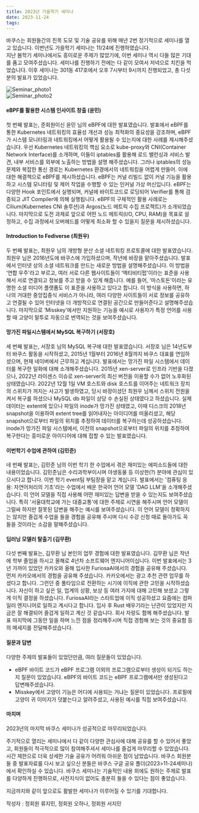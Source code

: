 ```yaml
---
title: 2023년 가을학기 세미나
date: 2023-11-24
tags:
---
```



바쿠스는 회원들간의 친목 도모 및 기술 공유를 위해 매년 2번 정기적으로 세미나를 열고 있습니다. 이번년도 가을학기 세미나는 11/24에 진행하였습니다.  
 지난 봄학기 세미나에서도 흥미로운 주제가 많았기에, 이번 세미나 역시 다들 많은 기대를 품고 모여주셨습니다. 세미나를 진행하기 전에는 다 같이 모여서 저녁으로 치킨을 먹었습니다.
이후 세미나는 301동 417호에서 오후 7시부터 9시까지 진행되었고, 총 다섯 분의 발표가 있었습니다.  


![Seminar_photo1](../images/5-18seminar/seminar1124_2.JPG)  
![Seminar_photo2](../images/5-18seminar/seminar1124.JPG)  


#### eBPF를 활용한 시스템 인사이트 창출 (윤민)
  첫 번째 발표는, 준회원이신 윤민 님의 eBPF에 대한 발표였습니다. 발표에서 eBPF를 통한 Kubernetes 네트워킹의 효율성 개선과 성능 최적화의 중요성을 강조하며, eBPF가 시스템 모니터링과 네트워킹에서 어떻게 활용될 수 있는지에 대한 사례를 제시해주셨습니다.
 우선  Kubernetes 네트워킹의 핵심 요소로 kube-proxy와 CNI(Container Network Interface)를 소개하며, 이들이 iptables를 활용해 로드 밸런싱과 서비스 발견, 내부 서비스를 외부에 노출하는 방법을 설명 해주셨습니다. 그러나 iptables의 성능 문제와 복잡한 통신 경로는 Kubernetes 환경에서의 네트워킹을 어렵게 만들어. 이에 대한 해결책으로 eBPF를 제시하셨습니다.
  eBPF는 커널 리빌드 없이 커널 기능을 활용하고 시스템 모니터링 및 제어 작업을 수행할 수 있는 인커널 가상 머신입니다. eBPF는 다양한 Hook 포인트에서 실행되며, 커널에 바이트코드로 로딩되어 Verifier를 통해 검증되고 JIT Compiler에 의해 실행됩니다. eBPF의 구체적인 활용 사례로는 Cilium(Kubernetes CNI 솔루션)과 Argos(노드 메트릭 수집 프로젝트)가 소개되었습니다. 마지막으로 도전 과제로 앞으로 어떤 노드 메트릭(I/O, CPU, RAM)을 목표로 설정하고, 수집 과정에서 오버헤드를 어떻게 최소화 할 수 있을지 질문을 제시하셨습니다.


#### Introduction to Fediverse (최원우)
  두 번째 발표는, 최원우 님의 개방형 분산 소셜 네트워킹 프로토콜에 대한 발표였습니다. 최원우 님은 2016년도에 바쿠스에 가입하셨으며, 작년에 바장을 맡아주셨습니다. 
  발표에서 인터넷 상의 소셜 네트워크를 만드는 새로운 방법을 설명해주셨습니다. 이 방법을 ‘연합 우주'라고 부르고, 여러 서로 다른 웹사이트들이 ‘액티비티펍'이라는 표준을 사용해서 서로 연결되고 정보를 주고 받을 수 있게 해줍니다. 예를 들어, ‘마스토돈'이라는 유명한 소셜 미디어 플랫폼도 이 표준을 사용하고 있다고 합니다. 이 방식을 사용하면, 하나의 거대한 중앙집중식 서비스가 아니라, 여러 다양한 사이트들이 서로 정보를 공유하고 연결될 수 있어 인터넷을 더 개방적으로 연결된 공간으로 만들어준다고 설명해주셨습니다. 마지막으로 ‘Misskey’에서만 지원하는 기능을 예시로 사용자가 특정 언어를 사용할 때 고양이 말투로 자동으로 번역되는 것을 보여주셨습니다.

#### 망가진 파일시스템에서 MySQL 복구하기 (서장호)
 세 번째 발표는, 서장호 님의 MySQL 복구에 대한 발표였습니다. 서장호 님은 14년도부터 바쿠스 활동을 시작하셨고, 2015년 1월부터 2016년 8월까지 바쿠스 대표를 연임하셨으며, 현재 네이버에서 근무하고 계십니다.
 발표에서는 망가진 파일 시스템에서 데이터를 복구한 일화에 대해 소개해주셨습니다. 2015년 xen-server로 인프라 기반을 다졌으나, 2022년 라이센스 이슈로 xen-server의 최신 버전을 이용할 수가 없어 노후화된 상태였습니다. 2022년 12월 1일 VM 호스트와 disk 호스트를 이어주는 네트워크 장치의 스위치가 꺼지는 사고가 발생하였고, 당시 바장이셨던 최원우 님께서 스위치 전원을 켜서 복구를 하셨으나 MySQL db 파일이 상당 수 손실된 상태였다고 하셨습니다. 실제 데이터는 extent에 있으나 파일의 inode가 망가진 상태였고, 이때 디스크의 2018년 snapshot을 이용하여 extent tree를 읽어내자는 아이디어를 떠올리셨고, 해당 snapshot으로부터 파일의 위치를 추정하여 데이터를 복구하는데 성공하셨습니다.
 inode가 망가진 파일 시스템에서, 이전의 snapshot으로부터 파일의 위치를 추정하여 복구한다는 흥미로운 아이디어에 대해 접할 수 있는 발표였습니다.


#### 이번학기 수업에 관하여 (김민준)
 네 번째 발표는, 김민준 님의 이번 학기 한 수업에서 겪은 재미있는 에피소드들에 대한 내용이었습니다. 김민준님은 수리과학부이시며 야생동물 등 이상한(?) 분야에 관심이 있으시다고 합니다. 이번 학기 event팀 부팀장을 맡고 계십니다. 
  발표에서는 '컴퓨팅 응용: 자연어처리의 기초'라는 수업에서 배운 한국어 언어 모델 'DAG LLM'을 소개해주셨습니다. 이 언어 모델을 직접 사용해 어떤 재미있는 답변을 받을 수 있는지도 보여주셨습니다. 특히 '서울대학교에 가는 대중교통'에 대한 주제로 시연을 해주시며 언어 모델이 그럴싸 하지만 잘못된 답변을 해주는 예시를 보여주셨습니다. 이 언어 모델이 정확하지는 않지만 즐겁게 수업을 들을 경험을 공유해 주시며 다시 수강 신청 때로 돌아가도 꼭 들을 것이라는 소감을 말해주셨습니다.


#### 딥러닝 모델러 탈출기 (김무환)
 다섯 번째 발표는, 김무환 님 본인의 업무 경험에 대한 발표였습니다. 김무환 님은 작년에 학부 졸업을 하시고 올해로 4년차 소프트웨어 엔지니어이십니다. 
  이번 발표에서는 3년 가까이 있었던 카카오와 올해 입사한 FuriosaAI에서의 경험을 공유해 주셨습니다. 먼저 카카오에서의 경험을 공유해 주셨습니다. 카카오에서는 광고 추천 관련 업무를 하셨다고 합니다. 그런던 중 풀타임으로 전환하는 시기에 이직에 관한 고민을 시작하셨습니다. 자신이 하고 싶은 일, 업계의 상황, 보상 등 여러 가지에 대해 고민해 보셨고 그렇게 이직 결정을 하셨습니다. FuriosaAI라는 스타트업에 이직 성공하셨고 요즘에는 컴파일러 엔지니어로 일하고 계시다고 합니다. 입사 후 Rust 배우기라는 난관이 있었지만 지금은 잘 해결되어 즐겁게 일하고 계신 것 같습니다. 회사 자랑도 함께 해주셨습니다. 발표 마지막에 그동안 일을 하며 느낀 점을 정리해주시며 직접 경험해 보는 것의 중요함 등의 메세지를 전달해주셨습니다.


#### 질문과 답변
 다양한 주제의 발표들이 있었던만큼, 여러 질문들이 있었습니다.
 - eBPF 바이트 코드가 eBPF 프로그램 이외의 프로그램으로부터 생성이 되기도 하는지 질문이 있었습니다. eBPF의 바이트 코드는 eBPF 프로그램에서만 생성된다고 답변해주셨습니다.
 - Misskey에서 고양이 기능은 어디에 사용되는 거냐는 질문이 있었습니다. 프로필에 고양이 귀 이미지가 덧붙는다고 알려주셨고, 사용된 예시를 직접 보여주셨습니다.


#### 마치며
 2023년의 마지막 바쿠스 세미나가 성공적으로 마무리되었습니다.
 
 주기적으로 열리는 세미나에서 다 같이 다양한 관심사에 대해 공유를 할 수 있어서 좋았고, 회원들이 적극적으로 많이 참여해주셔서 세미나를 즐겁게 마무리할 수 있었습니다. 시간 제한으로 더욱 상세한 기술 공유가 어려워 아쉬운 점이 남았습니다.
 바쿠스 회원분들 중 발표자료를 다시 보고 싶으신 분들은 바쿠스 구글 공유 폴더(2023>11-24세미나)에서 확인하실 수 있습니다. 바쿠스 세미나는 기술적인 내용 외에도 원하는 주제로 발표를 다양하게 진행하므로, 사전지식이 없어도 충분히 들을 수 있다는 점이 좋았습니다.


 지금까지와 같이 앞으로도 활발한 세미나가 이루어질 수 있기를 기대합니다.  


작성자 : 정회원 류지민, 정회원 오하나, 정회원 서지민
